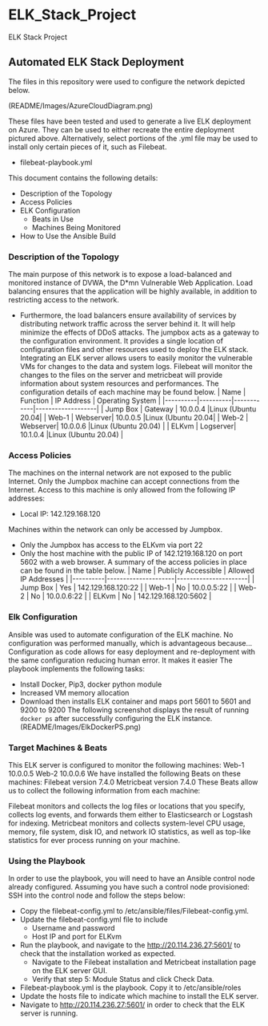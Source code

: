 # ELK_Stack_Project
ELK Stack Project
## Automated ELK Stack Deployment


The files in this repository were used to configure the network depicted below.


(README/Images/AzureCloudDiagram.png)


These files have been tested and used to generate a live ELK deployment on Azure. They can be used to either recreate the entire deployment pictured above. Alternatively, select portions of the .yml file may be used to install only certain pieces of it, such as Filebeat.


  - filebeat-playbook.yml


This document contains the following details:
- Description of the Topology
- Access Policies
- ELK Configuration
  - Beats in Use
  - Machines Being Monitored
- How to Use the Ansible Build
### Description of the Topology
The main purpose of this network is to expose a load-balanced and monitored instance of DVWA, the D*mn Vulnerable Web Application.
Load balancing ensures that the application will be highly available, in addition to restricting access to the network.
- Furthermore, the load balancers ensure availability of services by distributing network traffic across the server behind it. It will help minimize the effects of DDoS attacks. The jumpbox acts as a gateway to the configuration environment. It provides a single location of configuration files and other resources used to deploy the ELK stack.
Integrating an ELK server allows users to easily monitor the vulnerable VMs for changes to the data and system logs.
Filebeat will monitor the changes to the files on the server and metricbeat will provide information about system resources and performances.
The configuration details of each machine may be found below.
| Name     | Function | IP Address | Operating System  |
|----------|----------|------------|-------------------|
| Jump Box | Gateway  | 10.0.0.4   |Linux (Ubuntu 20.04|
| Web-1    | Webserver| 10.0.0.5   |Linux (Ubuntu 20.04|
| Web-2    | Webserver| 10.0.0.6   |Linux (Ubuntu 20.04) |
| ELKvm    | Logserver| 10.1.0.4   |Linux (Ubuntu 20.04) |
### Access Policies
The machines on the internal network are not exposed to the public Internet. 
Only the Jumpbox machine can accept connections from the Internet. Access to this machine is only allowed from the following IP addresses:
-  Local IP: 142.129.168.120
 
Machines within the network can only be accessed by Jumpbox.
- Only the Jumpbox has access to the ELKvm via port 22
- Only the host machine with the public IP of 142.1219.168.120 on port 5602 with a web browser.
A summary of the access policies in place can be found in the table below.
| Name     | Publicly Accessible | Allowed IP Addresses |
|----------|---------------------|----------------------|
| Jump Box | Yes                 | 142.129.168.120:22   |
| Web-1    | No                  | 10.0.0.5:22          |
| Web-2    | No                  | 10.0.0.6:22          |
| ELKvm    | No                  | 142.129.168.120:5602 |
### Elk Configuration
Ansible was used to automate configuration of the ELK machine. No configuration was performed manually, which is advantageous because...
Configuration as code allows for easy deployment and re-deployment with the same configuration reducing human error. It makes it easier
The playbook implements the following tasks: 
- Install Docker, Pip3, docker python module
- Increased VM memory allocation
- Download then installs ELK container and maps port 5601 to 5601 and 9200 to 9200
The following screenshot displays the result of running `docker ps` after successfully configuring the ELK instance.
 (README/Images/ElkDockerPS.png) 
### Target Machines & Beats
This ELK server is configured to monitor the following machines:
Web-1 10.0.0.5
Web-2 10.0.0.6
We have installed the following Beats on these machines:
Filebeat version 7.4.0
Metricbeat version 7.4.0
These Beats allow us to collect the following information from each machine:

Filebeat monitors and collects the log files or locations that you specify, collects log events, and forwards them either to Elasticsearch or Logstash for indexing.
Metricbeat monitors and collects system-level CPU usage, memory, file system, disk IO, and network IO statistics, as well as top-like statistics for ever process running on your machine. 
### Using the Playbook
In order to use the playbook, you will need to have an Ansible control node already configured. Assuming you have such a control node provisioned: 
SSH into the control node and follow the steps below:
- Copy the filebeat-config.yml to /etc/ansible/files/Filebeat-config.yml.
- Update the filebeat-config.yml file to include
  - Username and password
  - Host IP and port for ELKvm
- Run the playbook, and navigate to the http://20.114.236.27:5601/ to check that the installation worked as expected.
  - Navigate to the Filebeat installation and Metricbeat installation page on the ELK server GUI.
  - Verify that step 5: Module Status and click Check Data.
- Filebeat-playbook.yml is the playbook. Copy it to /etc/ansible/roles
- Update the hosts file to indicate which machine to install the ELK server.
- Navigate to http://20.114.236.27:5601/ in order to check that the ELK server is running.
